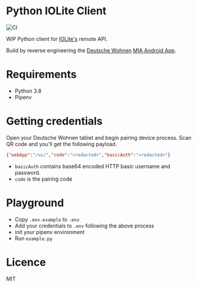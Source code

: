 # Python IOLite Client

![CI](https://github.com/inverse/python-iolite-client/workflows/CI/badge.svg)

WIP Python client for [IOLite's][0] remote API.

Build by reverse engineering the [Deutsche Wohnen][2] [MIA Android App][1].

# Requirements

- Python 3.8
- Pipenv

# Getting credentials

Open your Deutsche Wohnen tablet and begin pairing device process. Scan QR code and you'll get the following payload.

```json
{"webApp":"/ui/","code":"<redacted>","basicAuth":"<redacted>"}
```

- `basicAuth` contains base64 encoded HTTP basic username and password.
- `code` is the pairing code

# Playground

- Copy `.env.example` to `.env`
- Add your credentials to `.env` following the above process
- init your pipenv environment
- Run `example.py`

# Licence

MIT

[0]: https://iolite.de/
[1]: https://play.google.com/store/apps/details?id=de.iolite.client.android.mia
[2]: https://deutsche-wohnen.com/